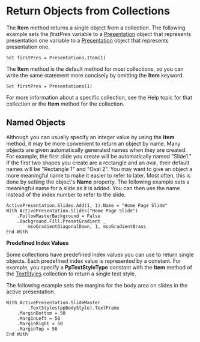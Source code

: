 
# Return Objects from Collections

The  **Item** method returns a single object from a collection. The following example sets the _firstPres_ variable to a [Presentation](ec75cf52-69f8-d35b-0a26-4a8da8a9683f.md) object that represents presentation one variable to a [Presentation](ec75cf52-69f8-d35b-0a26-4a8da8a9683f.md) object that represents presentation one.


```
Set firstPres = Presentations.Item(1)
```


The  **Item** method is the default method for most collections, so you can write the same statement more concisely by omitting the **Item** keyword.




```
Set firstPres = Presentations(1)
```

For more information about a specific collection, see the Help topic for that collection or the  **Item** method for the collection.

## Named Objects

Although you can usually specify an integer value by using the  **Item** method, it may be more convenient to return an object by name. Many objects are given automatically generated names when they are created. For example, the first slide you create will be automatically named "Slide1." If the first two shapes you create are a rectangle and an oval, their default names will be "Rectangle 1" and "Oval 2". You may want to give an object a more meaningful name to make it easier to refer to later. Most often, this is done by setting the object's **Name** property. The following example sets a meaningful name for a slide as it is added. You can then use the name instead of the index number to refer to the slide.


```
ActivePresentation.Slides.Add(1, 1).Name = "Home Page Slide"
With ActivePresentation.Slides("Home Page Slide")
    .FollowMasterBackground = False
    .Background.Fill.PresetGradient _
        msoGradientDiagonalDown, 1, msoGradientBrass
End With
```

 **Predefined Index Values**

Some collections have predefined index values you can use to return single objects. Each predefined index value is represented by a constant. For example, you specify a  **PpTextStyleType** constant with the **Item** method of the [TextStyles](5c56df6d-8f37-ebe7-2955-c6c5de1ed771.md) collection to return a single text style.

The following example sets the margins for the body area on slides in the active presentation.




```
With ActivePresentation.SlideMaster _
        .TextStyles(ppBodyStyle).TextFrame
    .MarginBottom = 50
    .MarginLeft = 50
    .MarginRight = 50
    .MarginTop = 50
End With
```

